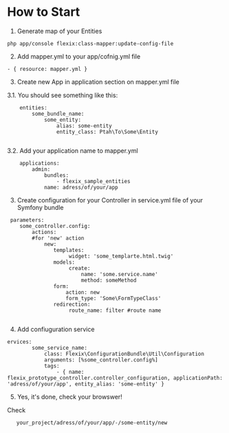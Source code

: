 # How to Start
1. Generate map of your Entities
 ```
php app/console flexix:class-mapper:update-config-file
```
2. Add mapper.yml to your app/cofnig.yml file 
 ```
 - { resource: mapper.yml }
```
3. Create new App in application section on mapper.yml file

 3.1. You should see something like this:
```
    entities:
        some_bundle_name:
            some_entity:
                alias: some-entity
                entity_class: Ptah\To\Some\Entity
            
```

 3.2. Add your application name to mapper.yml
```
    applications:
        admin:
            bundles:
                - flexix_sample_entities
            name: adress/of/your/app
```
3. Create configuration for your Controller in service.yml file of your Symfony bundle

````
 parameters:    
    some_controller.config: 
        actions: 
        #for 'new' action
            new:
               templates:
                    widget: 'some_templarte.html.twig'
               models:
                    create:
                        name: 'some.service.name'
                        method: someMethod
               form: 
                   action: new 
                   form_type: 'Some\FormTypeClass'
               redirection: 
                    route_name: filter #route name
     
````

4. Add confiuguration service

```
ervices:
        some_service_name:
            class: Flexix\ConfigurationBundle\Util\Configuration
            arguments: [%some_controller.config%]
            tags:
                - { name: flexix_prototype_controller.controller_configuration, applicationPath: 'adress/of/your/app', entity_alias: 'some-entity' }       

```


5. Yes, it's done, check your browswer!

Check 
```
   your_project/adress/of/your/app/-/some-entity/new
```

